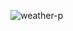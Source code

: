 ![weather-p](https://user-images.githubusercontent.com/82945682/175368100-84538b4f-4178-4131-8c5b-9c3b9e76e5c8.png)
